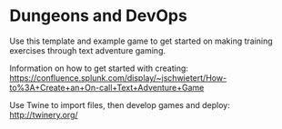 # Dungeons and DevOps

Use this template and example game to get started on making training exercises through text adventure gaming.

Information on how to get started with creating:
https://confluence.splunk.com/display/~jschwietert/How-to%3A+Create+an+On-call+Text+Adventure+Game

Use Twine to import files, then develop games and deploy: http://twinery.org/
